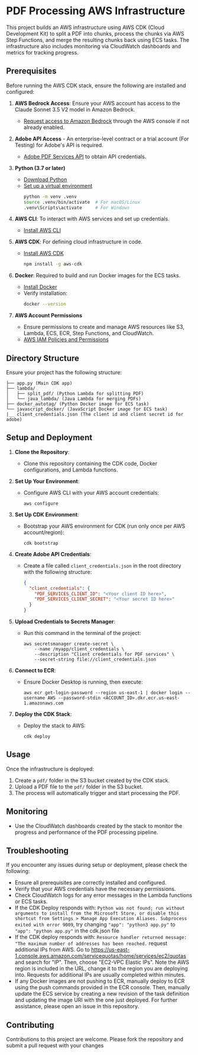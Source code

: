 # PDF Processing AWS Infrastructure

This project builds an AWS infrastructure using AWS CDK (Cloud Development Kit) to split a PDF into chunks, process the chunks via AWS Step Functions, and merge the resulting chunks back using ECS tasks. The infrastructure also includes monitoring via CloudWatch dashboards and metrics for tracking progress.

## Prerequisites

Before running the AWS CDK stack, ensure the following are installed and configured:

1. **AWS Bedrock Access**: Ensure your AWS account has access to the Claude Sonnet 3.5 V2 model in Amazon Bedrock.
   - [Request access to Amazon Bedrock](https://console.aws.amazon.com/bedrock/) through the AWS console if not already enabled.

2. **Adobe API Access** - An enterprise-level contract or a trial account (For Testing) for Adobe's API is required.

   - [Adobe PDF Services API](https://acrobatservices.adobe.com/dc-integration-creation-app-cdn/main.html) to obtain API credentials.
   
4. **Python (3.7 or later)**  
   - [Download Python](https://www.python.org/downloads/)  
   - [Set up a virtual environment](https://docs.python.org/3/library/venv.html)  
     ```bash
     python -m venv .venv
     source .venv/bin/activate  # For macOS/Linux
     .venv\Scripts\activate     # For Windows
     ```

5. **AWS CLI**: To interact with AWS services and set up credentials.

   - [Install AWS CLI](https://docs.aws.amazon.com/cli/latest/userguide/install-cliv2.html)  

6. **AWS CDK**: For defining cloud infrastructure in code.
   - [Install AWS CDK](https://docs.aws.amazon.com/cdk/v2/guide/getting_started.html)  
     ```bash
     npm install -g aws-cdk
     ```

7. **Docker**: Required to build and run Docker images for the ECS tasks.  
   - [Install Docker](https://docs.docker.com/get-docker/)  
   - Verify installation:  
     ```bash
     docker --version
     ```

8. **AWS Account Permissions**  
   - Ensure permissions to create and manage AWS resources like S3, Lambda, ECS, ECR, Step Functions, and CloudWatch.  
   - [AWS IAM Policies and Permissions](https://docs.aws.amazon.com/IAM/latest/UserGuide/access_policies.html)

## Directory Structure

Ensure your project has the following structure:

```
├── app.py (Main CDK app)
├── lambda/
│   ├── split_pdf/ (Python Lambda for splitting PDF)
│   └── java_lambda/ (Java Lambda for merging PDFs)
├── docker_autotag/ (Python Docker image for ECS task)
└── javascript_docker/ (JavaScript Docker image for ECS task)
|__ client_credentials.json (The client id and client secret id for adobe)
```

## Setup and Deployment

1. **Clone the Repository**:
   - Clone this repository containing the CDK code, Docker configurations, and Lambda functions.
     
2. **Set Up Your Environment**:
   - Configure AWS CLI with your AWS account credentials:
     ```
     aws configure
     ```
3. **Set Up CDK Environment**:
   - Bootstrap your AWS environment for CDK (run only once per AWS account/region):
     ```
     cdk bootstrap
     ```
     
4. **Create Adobe API Credentials**:
   - Create a file called `client_credentials.json` in the root directory with the following structure:
     ```json
     {
       "client_credentials": {
         "PDF_SERVICES_CLIENT_ID": "<Your client ID here>",
         "PDF_SERVICES_CLIENT_SECRET": "<Your secret ID here>"
       }
     }
     ```

5. **Upload Credentials to Secrets Manager**:
   - Run this command in the terminal of the project:
     ```
     aws secretsmanager create-secret \
         --name /myapp/client_credentials \
         --description "Client credentials for PDF services" \
         --secret-string file://client_credentials.json
     ```

6. **Connect to ECR**:
   - Ensure Docker Desktop is running, then execute:
     ```
     aws ecr get-login-password --region us-east-1 | docker login --username AWS --password-stdin <ACCOUNT_ID>.dkr.ecr.us-east-1.amazonaws.com
     ```

7. **Deploy the CDK Stack**:
   - Deploy the stack to AWS:
     ```
     cdk deploy
     ```

## Usage

Once the infrastructure is deployed:

1. Create a `pdf/` folder in the S3 bucket created by the CDK stack.
2. Upload a PDF file to the `pdf/` folder in the S3 bucket.
3. The process will automatically trigger and start processing the PDF.

## Monitoring

- Use the CloudWatch dashboards created by the stack to monitor the progress and performance of the PDF processing pipeline.

## Troubleshooting

If you encounter any issues during setup or deployment, please check the following:

- Ensure all prerequisites are correctly installed and configured.
- Verify that your AWS credentials have the necessary permissions.
- Check CloudWatch logs for any error messages in the Lambda functions or ECS tasks. 
- If the CDK Deploy responds with: ` Python was not found; run without arguments to install from the Microsoft Store, or disable this shortcut from Settings > Manage App Execution Aliases.
Subprocess exited with error 9009 `, try changing ` "app": "python3 app.py" ` to  ` "app": "python app.py" ` in the cdk.json file
- If the CDK deploy responds with: ` Resource handler returned message: "The maximum number of addresses has been reached. ` request additional IPs from AWS. Go to https://us-east-1.console.aws.amazon.com/servicequotas/home/services/ec2/quotas and search for "IP". Then, choose "EC2-VPC Elastic IPs". Note the AWS region is included in the URL, change it to the region you are deploying into. Requests for additional IPs are usually completed within minutes.
- If any Docker images are not pushing to ECR, manually deploy to ECR using the push commands provided in the ECR console. Then, manually update the ECS service by creating a new revision of the task definition and updating the image URI with the one just deployed.
For further assistance, please open an issue in this repository.

## Contributing

Contributions to this project are welcome. Please fork the repository and submit a pull request with your changes
